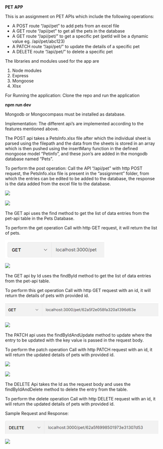 ﻿**PET APP**

This is an assignment on PET APIs which include the following operations:

- A POST route “/api/pet” to add pets from an excel file
- A GET route “/api/pet” to get all the pets in the database
- A GET route “/api/pet/” to get a specific pet (petId will be a dynamic value eg. /api/pet/abc123)
- A PATCH route “/api/pet/” to update the details of a specific pet
- A DELETE route “/api/pet/” to delete a specific pet

The libraries and modules used for the app are

1. Node modules
1. Express
1. Mongoose
1. Xlsx 

For Running the application:
Clone the repo and run the application 

**npm run dev**

Mongodb or Mongocompass must be installed as database.

Implementation: The different api’s are implemented according to the features mentioned above.

The POST api  takes a PetsInfo.xlsx file after which the individual sheet is parsed using the filepath and the data from the sheets is stored in an array which is then pushed using the insertMany function in the defined mongoose model “Petinfo”, and these json’s are added in the mongodb database named “Pets”.

To perform the post operation: Call the API “/api/pet” with http POST request, the PetsInfo.xlsx file is present in the “assignment” folder, from which the entries can be edited to be added to the database, the response is the data added from the excel file to the database.

![](Aspose.Words.af54ab92-1663-4658-a63c-5f46a551c2e2.001.png)

![](Aspose.Words.af54ab92-1663-4658-a63c-5f46a551c2e2.002.png)

The GET api uses the find method to get the list of data entries from the pet-api table in the Pets Database.

To perform the get operation Call with http GET request, it will return the list of pets.

![](Aspose.Words.af54ab92-1663-4658-a63c-5f46a551c2e2.003.png)

![](Aspose.Words.af54ab92-1663-4658-a63c-5f46a551c2e2.004.png)

The GET api by Id uses the findById method to get the list of data entries from the pet-api table.

To perform this get operation Call with http GET request with an id, it will return the details of pets with provided id.

![](Aspose.Words.af54ab92-1663-4658-a63c-5f46a551c2e2.005.png)

![](Aspose.Words.af54ab92-1663-4658-a63c-5f46a551c2e2.006.png)

The PATCH api uses the findByIdAndUpdate method to update where the entry to be updated with the key value is passed in the request body.

To perform the patch operation Call with http PATCH request with an id, it will return the updated details of pets with provided id.

![](Aspose.Words.af54ab92-1663-4658-a63c-5f46a551c2e2.007.png)

![](Aspose.Words.af54ab92-1663-4658-a63c-5f46a551c2e2.008.png)

The DELETE Api takes the Id as the request body and uses the findByIdAndDelete method to delete the entry from the table.

To perform the delete operation Call with http DELETE request with an id, it will return the updated details of pets with provided id.

Sample Request and Response:

![](Aspose.Words.af54ab92-1663-4658-a63c-5f46a551c2e2.009.png)

![](Aspose.Words.af54ab92-1663-4658-a63c-5f46a551c2e2.010.png)
